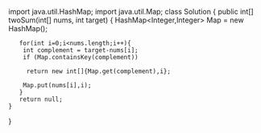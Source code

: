 import java.util.HashMap;
import java.util.Map;
class Solution {
    public int[] twoSum(int[] nums, int target) {
       HashMap<Integer,Integer> Map = new HashMap();

       for(int i=0;i<nums.length;i++){
        int complement = target-nums[i];
        if (Map.containsKey(complement))

         return new int[]{Map.get(complement),i};

        Map.put(nums[i],i);
       }
       return null;
    }
}
